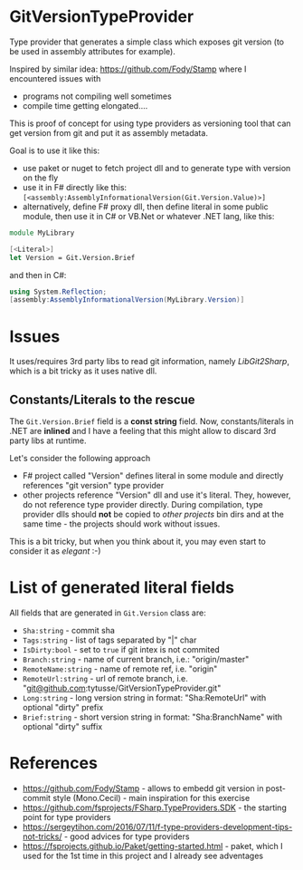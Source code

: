 # GitVersionTypeProvider
Type provider that generates a simple class which exposes git version (to be used in assembly attributes for example).

Inspired by similar idea: https://github.com/Fody/Stamp where I encountered issues with 

- programs not compiling well sometimes
- compile time getting elongated....

This is proof of concept for using type providers as versioning tool that can get version from git and put it as assembly metadata.

Goal is to use it like this:

- use paket or nuget to fetch project dll and to generate type with version on the fly
- use it in F# directly like this: `[<assembly:AssemblyInformationalVersion(Git.Version.Value)>]`
- alternatively, define F# proxy dll, then define literal in some public module, then use it in C# or VB.Net or whatever .NET lang, like this:

```FSharp
module MyLibrary

[<Literal>]
let Version = Git.Version.Brief
```

and then in C#:

```csharp
using System.Reflection;
[assembly:AssemblyInformationalVersion(MyLibrary.Version)]
```
# Issues
It uses/requires 3rd party libs to read git information, namely *LibGit2Sharp*, which is a bit tricky as it uses native dll.

## Constants/Literals to the rescue
The `Git.Version.Brief` field is a **const string** field. 
Now, constants/literals in .NET are **inlined** and I have a feeling that this might allow to discard 3rd party libs at runtime.

Let's consider the following approach

- F# project called "Version" defines literal in some module and directly references "git version" type provider
- other projects reference "Version" dll and use it's literal. They, however, do not reference type provider directly. 
During compilation, type provider dlls should **not** be copied to *other projects* bin dirs and at the same time - 
the projects should work without issues.

This is a bit tricky, but when you think about it, you may even start to consider it as *elegant* :-)

# List of generated literal fields
All fields that are generated in `Git.Version` class are:
- `Sha:string` - commit sha
- `Tags:string` - list of tags separated by "|" char
- `IsDirty:bool` - set to `true` if git intex is not commited
- `Branch:string` - name of current branch, i.e.: "origin/master"
- `RemoteName:string` - name of remote ref, i.e. "origin"
- `RemoteUrl:string` - url of remote branch, i.e. "git@github.com:tytusse/GitVersionTypeProvider.git"
- `Long:string` - long version string in format: "Sha:RemoteUrl" with optional "dirty" prefix
- `Brief:string` - short version string in format: "Sha:BranchName"  with optional "dirty" suffix

# References
- https://github.com/Fody/Stamp - allows to embedd git version in post-commit style (Mono.Cecil) - main inspiration for this exercise
- https://github.com/fsprojects/FSharp.TypeProviders.SDK - the starting point for type providers
- https://sergeytihon.com/2016/07/11/f-type-providers-development-tips-not-tricks/ - good advices for type providers
- https://fsprojects.github.io/Paket/getting-started.html - paket, which I used for the 1st time in this project and I already see adventages
